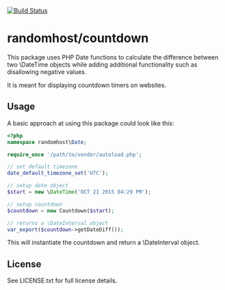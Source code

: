[![Build Status][0]][1]

randomhost/countdown
====================

This package uses PHP Date functions to calculate the difference between two
\DateTime objects while adding additional functionality such as disallowing
negative values.

It is meant for displaying countdown timers on websites.

Usage
-----

A basic approach at using this package could look like this:

```php
<?php
namespace randomhost\Date;

require_once '/path/to/vendor/autoload.php';

// set default timezone
date_default_timezone_set('UTC');

// setup date object
$start = new \DateTime('OCT 21 2015 04:29 PM');

// setup countdown
$countdown = new Countdown($start);

// returns a \DateInterval object
var_export($countdown->getDateDiff());
```

This will instantiate the countdown and return a \DateInterval object.

License
-------

See LICENSE.txt for full license details.

[0]: https://travis-ci.org/randomhost/countdown.svg?branch=master
[1]: https://travis-ci.org/randomhost/countdown
